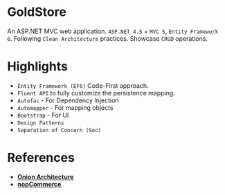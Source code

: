 # GoldStore 
An ASP.NET MVC web application.  `ASP.NET 4.5` + `MVC 5`, `Entity Framework 6`.
Following `Clean Architecture` practices.
Showcase `CRUD` operations.   

# Highlights
* `Entity Framework (EF6)` Code-First approach.
* `Fluent API` to fully customize the persistence mapping.
* `Autofac` - For Dependency Injection
* `Automapper` - For mapping objects
* `Bootstrap` - For UI
* `Design Patterns`
* `Separation of Concern (Soc)`



# References
* [**Onion Architecture**](https://chsakell.com/2015/02/15/asp-net-mvc-solution-architecture-best-practices/)
* [**nopCommerce**](http://www.nopcommerce.com)
 